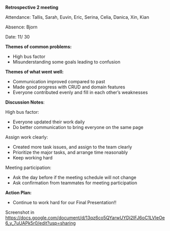 
**Retrospective 2 meeting**

Attendance: Tallis, Sarah, Euvin, Eric, Serina, Celia, Danica, Xin, Kian

Absence: Bjorn

Date: 11/ 30

**Themes of common problems:**
* High bus factor
* Misunderstanding some goals leading to confusion

**Themes of what went well:**
* Communication improved compared to past
* Made good progress with CRUD and domain features
* Everyone contributed evenly and fill in each other’s weaknesses

**Discussion Notes**:

High bus factor:

* Everyone updated their work daily
* Do better communication to bring everyone on the same page 

Assign work clearly:

* Created more task issues, and assign to the team clearly
* Prioritize the major tasks, and arrange time reasonably
* Keep working hard

Meeting participation:

* Ask the day before if the meeting schedule will not change 
* Ask confirmation from teammates for meeting participation

**Action Plan:**

* Continue to work hard for our Final Presentation!!

Screenshot in https://docs.google.com/document/d/13qz6co5QYarwUYDj2IFJ6oC1LVIeOe6_y_7uUAPk5r0/edit?usp=sharing 
